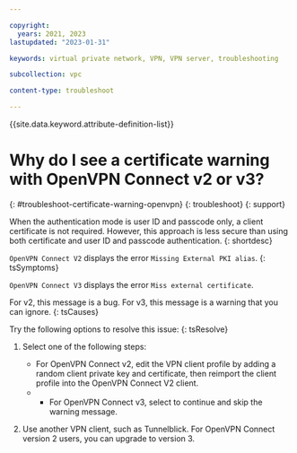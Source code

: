 ```yaml
---

copyright:
  years: 2021, 2023
lastupdated: "2023-01-31"

keywords: virtual private network, VPN, VPN server, troubleshooting

subcollection: vpc

content-type: troubleshoot

---
```


{{site.data.keyword.attribute-definition-list}}

# Why do I see a certificate warning with OpenVPN Connect v2 or v3?
{: #troubleshoot-certificate-warning-openvpn}
{: troubleshoot}
{: support}

When the authentication mode is user ID and passcode only, a client certificate is not required. However, this approach is less secure than using both certificate and user ID and passcode authentication.
{: shortdesc}

`OpenVPN Connect V2` displays the error `Missing External PKI alias`.
{: tsSymptoms}

`OpenVPN Connect V3` displays the error `Miss external certificate`.

For v2, this message is a bug. For v3, this message is a warning that you can ignore.
{: tsCauses}

Try the following options to resolve this issue:
{: tsResolve}

1. Select one of the following steps:

   * For OpenVPN Connect v2, edit the VPN client profile by adding a random client private key and certificate, then reimport the client profile into the OpenVPN Connect V2 client.
   * * For OpenVPN Connect v3, select to continue and skip the warning message.
1. Use another VPN client, such as Tunnelblick. For OpenVPN Connect version 2 users, you can upgrade to version 3.
